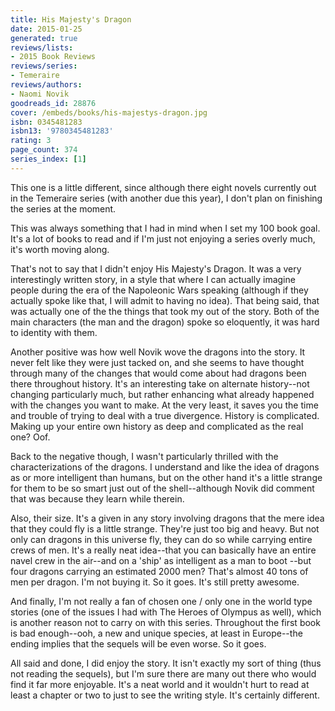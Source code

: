 ```yaml
---
title: His Majesty's Dragon
date: 2015-01-25
generated: true
reviews/lists:
- 2015 Book Reviews
reviews/series:
- Temeraire
reviews/authors:
- Naomi Novik
goodreads_id: 28876
cover: /embeds/books/his-majestys-dragon.jpg
isbn: 0345481283
isbn13: '9780345481283'
rating: 3
page_count: 374
series_index: [1]
---
```

This one is a little different, since although there eight novels currently out in the Temeraire series (with another due this year), I don't plan on finishing the series at the moment.  

This was always something that I had in mind when I set my 100 book goal. It's a lot of books to read and if I'm just not enjoying a series overly much, it's worth moving along.  

<!--more-->

That's not to say that I didn't enjoy His Majesty's Dragon. It was a very interestingly written story, in a style that where I can actually imagine people during the era of the Napoleonic Wars speaking (although if they actually spoke like that, I will admit to having no idea). That being said, that was actually one of the the things that took my out of the story. Both of the main characters (the man and the dragon) spoke so eloquently, it was hard to identity with them.  

Another positive was how well Novik wove the dragons into the story. It never felt like they were just tacked on, and she seems to have thought through many of the changes that would come about had dragons been there throughout history. It's an interesting take on alternate history--not changing particularly much, but rather enhancing what already happened with the changes you want to make. At the very least, it saves you the time and trouble of trying to deal with a true divergence. History is complicated. Making up your entire own history as deep and complicated as the real one? Oof.  

Back to the negative though, I wasn't particularly thrilled with the characterizations of the dragons. I understand and like the idea of dragons as or more intelligent than humans, but on the other hand it's a little strange for them to be so smart just out of the shell--although Novik did comment that was because they learn while therein.  

Also, their size. It's a given in any story involving dragons that the mere idea that they could fly is a little strange. They're just too big and heavy. But not only can dragons in this universe fly, they can do so while carrying entire crews of men. It's a really neat idea--that you can basically have an entire navel crew in the air--and on a 'ship' as intelligent as a man to boot --but four dragons carrying an estimated 2000 men? That's almost 40 tons of men per dragon. I'm not buying it. So it goes. It's still pretty awesome.  

And finally, I'm not really a fan of chosen one / only one in the world type stories (one of the issues I had with The Heroes of Olympus as well), which is another reason not to carry on with this series. Throughout the first book is bad enough--ooh, a new and unique species, at least in Europe--the ending implies that the sequels will be even worse. So it goes.  

All said and done, I did enjoy the story. It isn't exactly my sort of thing (thus not reading the sequels), but I'm sure there are many out there who would find it far more enjoyable. It's a neat world and it wouldn't hurt to read at least a chapter or two to just to see the writing style. It's certainly different.